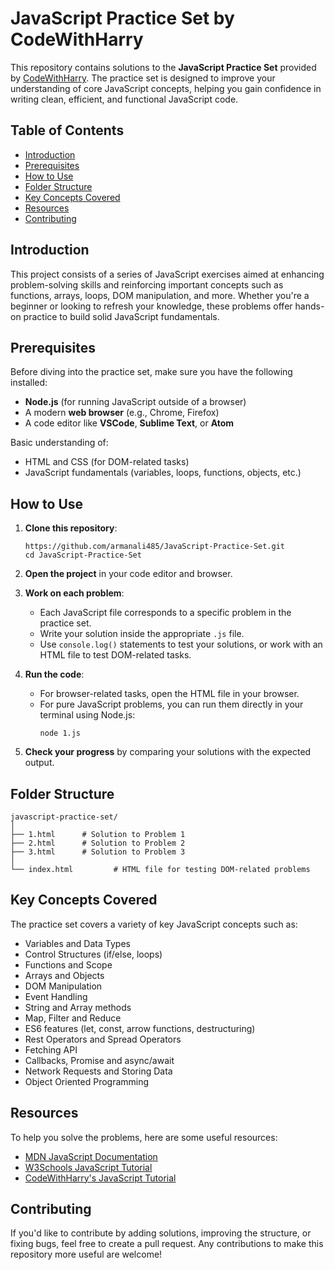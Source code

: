 # JavaScript Practice Set by CodeWithHarry

This repository contains solutions to the **JavaScript Practice Set** provided by [CodeWithHarry](https://www.codewithharry.com). The practice set is designed to improve your understanding of core JavaScript concepts, helping you gain confidence in writing clean, efficient, and functional JavaScript code.

## Table of Contents
- [Introduction](#introduction)
- [Prerequisites](#prerequisites)
- [How to Use](#how-to-use)
- [Folder Structure](#folder-structure)
- [Key Concepts Covered](#key-concepts-covered)
- [Resources](#resources)
- [Contributing](#contributing)

## Introduction
This project consists of a series of JavaScript exercises aimed at enhancing problem-solving skills and reinforcing important concepts such as functions, arrays, loops, DOM manipulation, and more. Whether you're a beginner or looking to refresh your knowledge, these problems offer hands-on practice to build solid JavaScript fundamentals.

## Prerequisites
Before diving into the practice set, make sure you have the following installed:
- **Node.js** (for running JavaScript outside of a browser)
- A modern **web browser** (e.g., Chrome, Firefox)
- A code editor like **VSCode**, **Sublime Text**, or **Atom**

Basic understanding of:
- HTML and CSS (for DOM-related tasks)
- JavaScript fundamentals (variables, loops, functions, objects, etc.)

## How to Use

1. **Clone this repository**:  
   ```
   https://github.com/armanali485/JavaScript-Practice-Set.git
   cd JavaScript-Practice-Set
   ```

2. **Open the project** in your code editor and browser.

3. **Work on each problem**:
   - Each JavaScript file corresponds to a specific problem in the practice set.
   - Write your solution inside the appropriate `.js` file.
   - Use `console.log()` statements to test your solutions, or work with an HTML file to test DOM-related tasks.

4. **Run the code**:
   - For browser-related tasks, open the HTML file in your browser.
   - For pure JavaScript problems, you can run them directly in your terminal using Node.js:
     ```
     node 1.js
     ```

5. **Check your progress** by comparing your solutions with the expected output.

## Folder Structure

```
javascript-practice-set/
│
├── 1.html      # Solution to Problem 1
├── 2.html      # Solution to Problem 2
├── 3.html      # Solution to Problem 3
│
└── index.html         # HTML file for testing DOM-related problems
```

## Key Concepts Covered
The practice set covers a variety of key JavaScript concepts such as:
- Variables and Data Types
- Control Structures (if/else, loops)
- Functions and Scope
- Arrays and Objects
- DOM Manipulation
- Event Handling
- String and Array methods
- Map, Filter and Reduce
- ES6 features (let, const, arrow functions, destructuring)
- Rest Operators and Spread Operators
- Fetching API
- Callbacks, Promise and async/await
- Network Requests and Storing Data
- Object Oriented Programming

## Resources
To help you solve the problems, here are some useful resources:
- [MDN JavaScript Documentation](https://developer.mozilla.org/en-US/docs/Web/JavaScript)
- [W3Schools JavaScript Tutorial](https://www.w3schools.com/js/)
- [CodeWithHarry's JavaScript Tutorial](https://youtube.com/playlist?list=PLu0W_9lII9ahR1blWXxgSlL4y9iQBnLpR&si=0tCxLynstcv_7FC6)

## Contributing
If you'd like to contribute by adding solutions, improving the structure, or fixing bugs, feel free to create a pull request. Any contributions to make this repository more useful are welcome!

